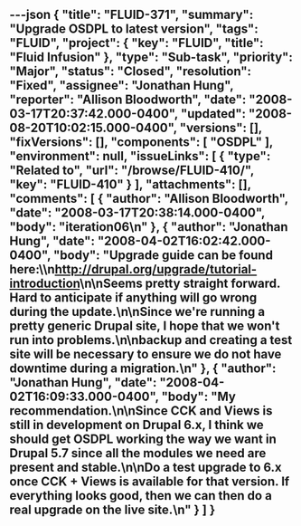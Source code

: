 ---json
{
  "title": "FLUID-371",
  "summary": "Upgrade OSDPL to latest version",
  "tags": "FLUID",
  "project": {
    "key": "FLUID",
    "title": "Fluid Infusion"
  },
  "type": "Sub-task",
  "priority": "Major",
  "status": "Closed",
  "resolution": "Fixed",
  "assignee": "Jonathan Hung",
  "reporter": "Allison Bloodworth",
  "date": "2008-03-17T20:37:42.000-0400",
  "updated": "2008-08-20T10:02:15.000-0400",
  "versions": [],
  "fixVersions": [],
  "components": [
    "OSDPL"
  ],
  "environment": null,
  "issueLinks": [
    {
      "type": "Related to",
      "url": "/browse/FLUID-410/",
      "key": "FLUID-410"
    }
  ],
  "attachments": [],
  "comments": [
    {
      "author": "Allison Bloodworth",
      "date": "2008-03-17T20:38:14.000-0400",
      "body": "iteration06\n"
    },
    {
      "author": "Jonathan Hung",
      "date": "2008-04-02T16:02:42.000-0400",
      "body": "Upgrade guide can be found here:\\\n<http://drupal.org/upgrade/tutorial-introduction>\n\nSeems pretty straight forward. Hard to anticipate if anything will go wrong during the update.\n\nSince we're running a pretty generic Drupal site, I hope that we won't run into problems.\n\nbackup and creating a test site will be necessary to ensure we do not have downtime during a migration.\n"
    },
    {
      "author": "Jonathan Hung",
      "date": "2008-04-02T16:09:33.000-0400",
      "body": "My recommendation.\n\nSince CCK and Views is still in development on Drupal 6.x, I think we should get OSDPL working the way we want in Drupal 5.7 since all the modules we need are present and stable.\n\nDo a test upgrade to 6.x once CCK + Views is available for that version. If everything looks good, then we can then do a real upgrade on the live site.\n"
    }
  ]
}
---

        